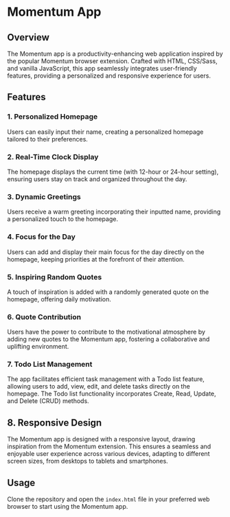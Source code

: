# Momentum App

## Overview

The Momentum app is a productivity-enhancing web application inspired by the popular Momentum browser extension. Crafted with HTML, CSS/Sass, and vanilla JavaScript, this app seamlessly integrates user-friendly features, providing a personalized and responsive experience for users.

## Features

### 1. Personalized Homepage

Users can easily input their name, creating a personalized homepage tailored to their preferences.

### 2. Real-Time Clock Display

The homepage displays the current time (with 12-hour or 24-hour setting), ensuring users stay on track and organized throughout the day.

### 3. Dynamic Greetings

Users receive a warm greeting incorporating their inputted name, providing a personalized touch to the homepage.

### 4. Focus for the Day

Users can add and display their main focus for the day directly on the homepage, keeping priorities at the forefront of their attention.

### 5. Inspiring Random Quotes

A touch of inspiration is added with a randomly generated quote on the homepage, offering daily motivation.

### 6. Quote Contribution

Users have the power to contribute to the motivational atmosphere by adding new quotes to the Momentum app, fostering a collaborative and uplifting environment.

### 7. Todo List Management

The app facilitates efficient task management with a Todo list feature, allowing users to add, view, edit, and delete tasks directly on the homepage. The Todo list functionality incorporates Create, Read, Update, and Delete (CRUD) methods.

## 8. Responsive Design

The Momentum app is designed with a responsive layout, drawing inspiration from the Momentum extension. This ensures a seamless and enjoyable user experience across various devices, adapting to different screen sizes, from desktops to tablets and smartphones.

## Usage

Clone the repository and open the `index.html` file in your preferred web browser to start using the Momentum app.



